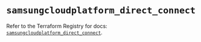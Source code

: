 # `samsungcloudplatform_direct_connect`

Refer to the Terraform Registry for docs: [`samsungcloudplatform_direct_connect`](https://registry.terraform.io/providers/samsungsdscloud/samsungcloudplatform/3.13.0/docs/resources/direct_connect).
